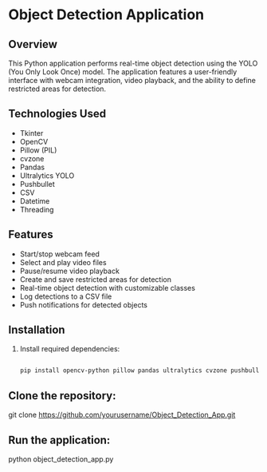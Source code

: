 # Object Detection Application

## Overview
This Python application performs real-time object detection using the YOLO (You Only Look Once) model. The application features a user-friendly interface with webcam integration, video playback, and the ability to define restricted areas for detection.

## Technologies Used
- Tkinter
- OpenCV
- Pillow (PIL)
- cvzone
- Pandas
- Ultralytics YOLO
- Pushbullet
- CSV
- Datetime
- Threading

## Features
- Start/stop webcam feed
- Select and play video files
- Pause/resume video playback
- Create and save restricted areas for detection
- Real-time object detection with customizable classes
- Log detections to a CSV file
- Push notifications for detected objects

## Installation
1. Install required dependencies:
   ```bash

   pip install opencv-python pillow pandas ultralytics cvzone pushbullet.py


## Clone the repository:

git clone https://github.com/yourusername/Object_Detection_App.git


## Run the application:

python object_detection_app.py

